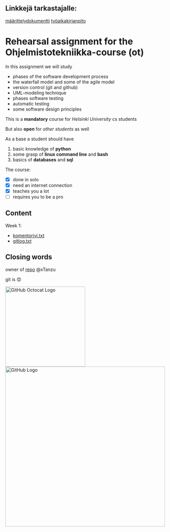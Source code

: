 ## Linkkejä tarkastajalle: ##
[määrittelydokumentti](https://github.com/xTanzu/ot-harjoitustyo/blob/master/dokumentaatio/vaatimusmaarittely.md)
[työaikakirjanpito](https://github.com/xTanzu/ot-harjoitustyo/blob/master/dokumentaatio/tyoaika.txt)

# Rehearsal assignment for the Ohjelmistotekniikka-course (ot) #

In this assignment we will study
  * phases of the software development process
  * the waterfall model and some of the agile model
  * version control (git and github)
  * UML-modeling technique
  * phases software testing
  * automatic testing
  * some software design principles

This is a **mandatory** course for *Helsinki University* cs students

But also **open** for *other students* as well

As a base a student should have
  1. basic knowledge of **python**
  1. some grasp of **linux command line** and **bash**
  1. basics of **databases** and **sql**

The course:
  - [x] done in solo
  - [x] need an internet connection
  - [x] teaches you a lot
  - [ ] requires you to be a pro

## Content ##

Week 1:
  * [komentorivi.txt](https://github.com/xTanzu/ot-harjoitustyo/blob/master/laskarit/viikko1/komentorivi.txt)
  * [gitlog.txt](https://github.com/xTanzu/ot-harjoitustyo/blob/master/laskarit/viikko1/gitlog.txt)

## Closing words ##

owner of [repo](https://github.com/xTanzu/ot-harjoitustyo) @xTanzu

git is :heart_eyes:


<img src="https://github.githubassets.com/images/modules/logos_page/Octocat.png" alt="GitHub Octocat Logo" width=250><img src="https://github.githubassets.com/images/modules/logos_page/GitHub-Logo.png" alt="GitHub Logo" width=500>
